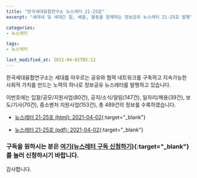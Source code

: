 ```yaml
---
title: "한국세대융합연구소 뉴스레터 21-25호"
excerpt: "세대내 및 세대간 일, 배움, 활동을 함께하는 정보공유 뉴스레터 21-25호 발행" 

categories:
- 뉴스레터

tags:
- 뉴스레터

last_modified_at: 2021-04-02T05:12
---
```


한국세대융합연구소는 세대를 아우르는 공유와 협력 네트워크를 구축하고 지속가능한 사회적 가치를 만드는 노력의 하나로 정보공유 뉴스레터를 발행하고 있습니다.

이번호에는 입찰/공모/지원사업(80건), 공지/소식/알림(147건), 일자리/채용(39건), 보도/기사(70건), 중소벤처 지원사업(153건), 총 489건의 정보를 수록하였습니다.

* [뉴스레터 21-25호 (html): 2021-04-02](https://gcrcenter.github.io/assets/htmls/gcrc_news_letter_20210402.html){:target="_blank"}

* [뉴스레터 21-25호 (pdf): 2021-04-02](https://gcrcenter.github.io/assets/pdfs/news_letter_20210402.pdf){:target="_blank"}


### 구독을 원하시는 분은 [여기(뉴스레터 구독 신청하기)](https://forms.gle/MJ5gVHCdunBXXWVB7){:target="_blank"} 를 눌러 신청하시기 바랍니다.


감사합니다.
